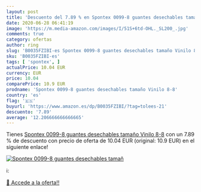 ```yaml
---
layout: post
title: 'Descuento del 7.89 % en Spontex 0099-8 guantes desechables tamañ'
date: 2020-06-28 06:41:19
image: 'https://m.media-amazon.com/images/I/51S+6td-OHL._SL200_.jpg'
comments: true
category: ofertas
author: ring
slug: 'B0035FZIBI-es Spontex 0099-8 guantes desechables tamaño Vinilo 8-8'
sku: 'B0035FZIBI-es'
tags: [ 'spontex', ]
actualPrice: 10.04 EUR
currency: EUR
price: 10.04
comparePrice: 10.9 EUR
prodname: 'Spontex 0099-8 guantes desechables tamaño Vinilo 8-8'
country: 'es'
flag: '🇪🇸'
buyurl: 'https://www.amazon.es/dp/B0035FZIBI/?tag=tolees-21'
descuento: '7.89'
average: '12.206666666666665'
---
```


Tienes [Spontex 0099-8 guantes desechables tamaño Vinilo 8-8](https://www.amazon.es/dp/B0035FZIBI/?tag=tolees-21) con un 7.89 % de descuento con precio de oferta de 10.04 EUR (original: 10.9 EUR) en el siguiente enlace!

[![Spontex 0099-8 guantes desechables tamañ](https://m.media-amazon.com/images/I/51S+6td-OHL._SL200_.jpg)](https://www.amazon.es/dp/B0035FZIBI/?tag=tolees-21)

ℹ️:


[🛒 Accede a la oferta!!](https://www.amazon.es/dp/B0035FZIBI/?tag=tolees-21)
